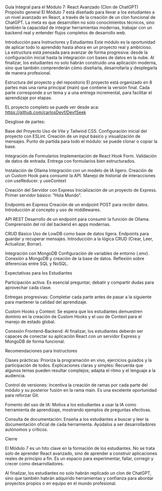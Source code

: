 Guía Integral para el Módulo 7: React Avanzado (Clon de ChatGPT)
Propósito general
El Módulo 7 está diseñado para llevar a los estudiantes a un nivel avanzado en React, a través de la creación de un clon funcional de ChatGPT. La meta es que desarrollen no solo conocimientos técnicos, sino también la capacidad de integrar herramientas modernas, trabajar con un backend real y entender flujos completos de desarrollo web.

Introducción para Instructores y Estudiantes
Este módulo es la oportunidad de aplicar todo lo aprendido hasta ahora en un proyecto real y ambicioso. La estructura está pensada para avanzar de forma progresiva: desde la configuración inicial hasta la integración con bases de datos en la nube. Al finalizar, los estudiantes no solo habrán construido una aplicación moderna, sino que también comprenderán cómo diseñarla, desarrollarla y desplegarla de manera profesional.

Estructura del proyecto y del repositorio
El proyecto está organizado en 8 partes más una rama principal (main) que contiene la versión final. Cada parte corresponde a un tema y a una entrega incremental, para facilitar el aprendizaje por etapas.

EL proyecto completo se puede ver desde aca:  https://github.com/carlosDevf/DevfSeek

Desglose de partes:

Base del Proyecto Uso de Vite y Tailwind CSS. Configuración inicial del proyecto con ESLint. Creación de un input básico y visualización de mensajes. Punto de partida para todo el módulo: se puede clonar o copiar la base.

Integración de Formularios Implementación de React Hook Form. Validación de datos de entrada. Entrega con formularios bien estructurados.

Instalación de Ollama Integración con un modelo de IA ligero. Creación de un Custom Hook para consumir la API. Manejo de historial de interacciones con useReducer. y useContext

Creación del Servidor con Express Inicialización de un proyecto de Express. Primer servidor básico: “Hola Mundo”.

Endpoints en Express Creación de un endpoint POST para recibir datos. Introducción al concepto y uso de middlewares.

API REST Desarrollo de un endpoint para consumir la función de Ollama. Comprensión del rol del backend en apps modernas.

CRUD Básico Uso de LowDB como base de datos ligera. Endpoints para guardar y recuperar mensajes. Introducción a la lógica CRUD (Crear, Leer, Actualizar, Borrar).

Integración con MongoDB Configuración de variables de entorno (.env). Conexión a MongoDB y creación de la base de datos. Reflexión sobre diferencias entre SQL y NoSQL.

Expectativas para los Estudiantes

Participación activa: Es esencial preguntar, debatir y compartir dudas para aprovechar cada clase.

Entregas progresivas: Completar cada parte antes de pasar a la siguiente para mantener la calidad del aprendizaje.

Custom Hooks y Context: Se espera que los estudiantes demuestren dominio en la creación de Custom Hooks y el uso de Context para el manejo de estado global.

Conexión Frontend-Backend: Al finalizar, los estudiantes deberán ser capaces de conectar su aplicación React con un servidor Express y MongoDB de forma funcional.


Recomendaciones para Instructores

Clases prácticas: Prioriza la programación en vivo, ejercicios guiados y la participación de todos.
Explicaciones claras y simples: Recuerda que algunos temas pueden resultar complejos; adapta el ritmo y el lenguaje a la audiencia.

Control de versiones: Incentiva la creación de ramas por cada parte del módulo y su posterior fusión en la rama main. Es una excelente oportunidad para reforzar Git.

Fomento del uso de IA: Motiva a los estudiantes a usar la IA como herramienta de aprendizaje, mostrando ejemplos de preguntas efectivas.

Consulta de documentación: Enseña a los estudiantes a buscar y leer la documentación oficial de cada herramienta. Ayúdalos a ser desarrolladores autónomos y críticos.

Cierre

El Módulo 7 es un hito clave en la formación de los estudiantes. No se trata solo de aprender React avanzado, sino de aprender a construir aplicaciones reales de principio a fin. Es un espacio para experimentar, fallar, corregir y crecer como desarrolladores.

Al finalizar, los estudiantes no solo habrán replicado un clon de ChatGPT, sino que también habrán adquirido herramientas y confianza para abordar proyectos propios o en equipo en el mundo profesional.